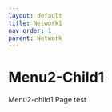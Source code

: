 ```yaml
---
layout: default
title: Network1
nav_order: 1
parent: Network
---
```




# Menu2-Child1

Menu2-child1 Page test